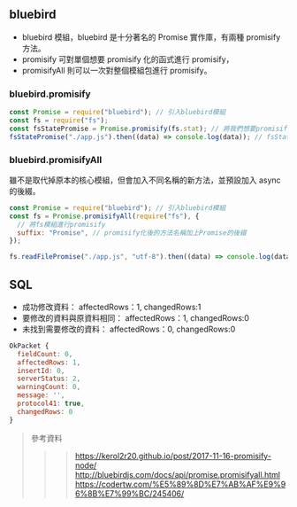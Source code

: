 ## bluebird

- bluebird 模組，bluebird 是十分著名的 Promise 實作庫，有兩種 promisify 方法。
- promisify 可對單個想要 promisify 化的函式進行 promisify，
- promisifyAll 則可以一次對整個模組包進行 promisify。

### bluebird.promisify

```js
const Promise = require("bluebird"); // 引入bluebird模組
const fs = require("fs");
const fsStatePromise = Promise.promisify(fs.stat); // 將我們想要promisify的node方法傳入Promise.promisify中
fsStatePromise("./app.js").then((data) => console.log(data)); // fsStatePromise即是fs.stat的Promise版本
```

### bluebird.promisifyAll

雖不是取代掉原本的核心模組，但會加入不同名稱的新方法，並預設加入 async 的後綴。

```js
const Promise = require("bluebird"); // 引入bluebird模組
const fs = Promise.promisifyAll(require("fs"), {
  // 將fs模組進行promisify
  suffix: "Promise", // promisify化後的方法名稱加上Promise的後綴
});

fs.readFilePromise("./app.js", "utf-8").then((data) => console.log(data));
```

## SQL

- 成功修改資料： affectedRows：1, changedRows:1
- 要修改的資料與原資料相同： affectedRows：1, changedRows:0
- 未找到需要修改的資料： affectedRows：0, changedRows:0

```js
OkPacket {
  fieldCount: 0,
  affectedRows: 1,
  insertId: 0,
  serverStatus: 2,
  warningCount: 0,
  message: '',
  protocol41: true,
  changedRows: 0
}
```

> 參考資料
>
> > > https://kerol2r20.github.io/post/2017-11-16-promisify-node/
> > > http://bluebirdjs.com/docs/api/promise.promisifyall.html
> > > https://codertw.com/%E5%89%8D%E7%AB%AF%E9%96%8B%E7%99%BC/245406/
